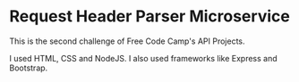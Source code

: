 # Request Header Parser Microservice

This is the second challenge of Free Code Camp's API Projects.

I used HTML, CSS and NodeJS. I also used frameworks like Express and Bootstrap.